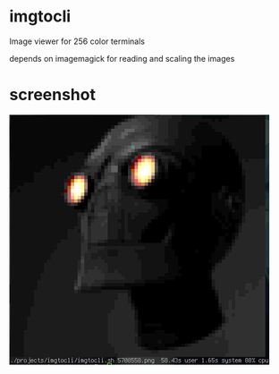 # imgtocli
Image viewer for 256 color terminals

depends on imagemagick for reading and scaling the images

# screenshot
![imgtocli.sh](/screenshots/screenshot_1460111482.png?raw=true)
